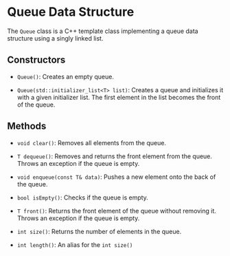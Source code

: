 # Queue Data Structure

The `Queue` class is a C++ template class implementing a queue data structure using a singly linked list.

## Constructors
- `Queue()`: Creates an empty queue.

- `Queue(std::initializer_list<T> list)`: Creates a queue and initializes it with a given initializer list. The first element in the list becomes the front of the queue.

## Methods
- `void clear()`: Removes all elements from the queue.

- `T dequeue()`: Removes and returns the front element from the queue. Throws an exception if the queue is empty.

- `void enqueue(const T& data)`: Pushes a new element onto the back of the queue.

- `bool isEmpty()`: Checks if the queue is empty.

- `T front()`: Returns the front element of the queue without removing it. Throws an exception if the queue is empty.

- `int size()`: Returns the number of elements in the queue.
  
- `int length()`: An alias for the `int size()`
